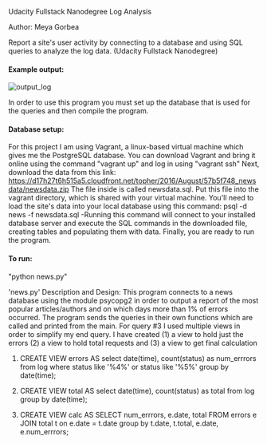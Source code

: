 Udacity Fullstack Nanodegree Log Analysis

Author: Meya Gorbea

Report a site's user activity by connecting to a database and using SQL queries to analyze the log data. (Udacity Fullstack Nanodegree)

#### Example output:
![output_log](https://user-images.githubusercontent.com/11435794/31326547-313c096c-ac7d-11e7-92ac-376578efe193.png)

In order to use this program you must set up the database that is used for the queries and then compile the program.

#### Database setup:
 For this project I am using Vagrant, a linux-based virtual machine which gives me the PostgreSQL database.
 You can download Vagrant and bring it online using the command "vagrant up" and log in using "vagrant ssh"
 Next, download the data from this link: https://d17h27t6h515a5.cloudfront.net/topher/2016/August/57b5f748_newsdata/newsdata.zip
 The file inside is called newsdata.sql. Put this file into the vagrant directory, which is shared with your virtual machine.
 You'll need to load the site's data into your local database using this command:
 		psql -d news -f newsdata.sql
 -Running this command will connect to your installed database server and execute the SQL commands in the downloaded file, creating tables and populating them with data.
 Finally, you are ready to run the program.

#### To run:
  "python news.py"

'news.py' Description and Design:
This program connects to a news database using the module psycopg2 in order to output a report of the most popular articles/authors and on which days more than 1% of errors occurred. The program sends the queries in their own functions which are called and printed from the main. For query #3 I used multiple views in order to simplify my end query. I have created (1) a view to hold just the errors (2) a view to hold total requests and (3) a view to get final calculation


1. CREATE VIEW errors AS select date(time), count(status) as num_errrors from log where status like '%4%' or status like '%5%' group by date(time);

2. CREATE VIEW total AS select date(time), count(status) as total from log group by date(time);

3. CREATE VIEW calc AS SELECT num_errrors, e.date, total FROM errors e JOIN total t on e.date = t.date group by t.date, t.total, e.date, e.num_errrors;
